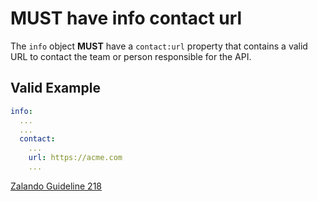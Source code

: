 # **MUST** have info contact url

The `info` object **MUST** have a `contact:url` property that contains a valid URL to contact the team or person responsible for the API.

## Valid Example

```yaml
info:
  ...
  ...
  contact:
    ...
    url: https://acme.com
    ...
```

[Zalando Guideline 218][1]

[1]: https://opensource.zalando.com/restful-api-guidelines/#218
